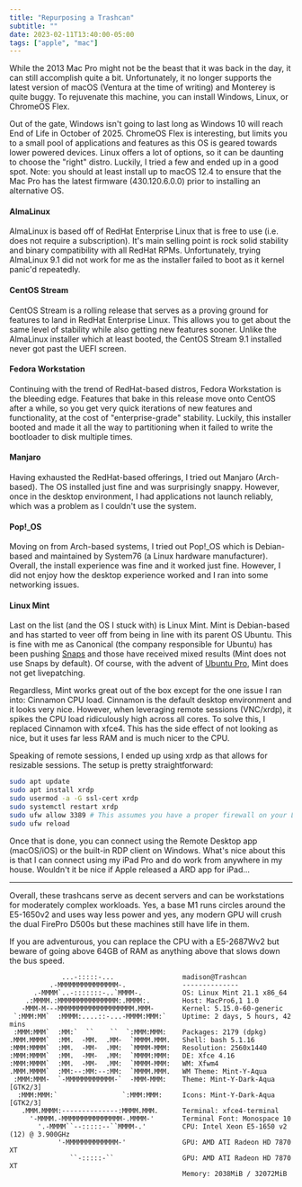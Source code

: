 ```yaml
---
title: "Repurposing a Trashcan"
subtitle: ""
date: 2023-02-11T13:40:00-05:00
tags: ["apple", "mac"]
---
```


While the 2013 Mac Pro might not be the beast that it was back in the day, it can still accomplish quite a bit. Unfortunately, it no longer supports the latest version of macOS (Ventura at the time of writing) and Monterey is quite buggy. To rejuvenate this machine, you can install Windows, Linux, or ChromeOS Flex.

Out of the gate, Windows isn't going to last long as Windows 10 will reach End of Life in October of 2025. ChromeOS Flex is interesting, but limits you to a small pool of applications and features as this OS is geared towards lower powered devices. Linux offers a lot of options, so it can be daunting to choose the "right" distro. Luckily, I tried a few and ended up in a good spot. Note: you should at least install up to macOS 12.4 to ensure that the Mac Pro has the latest firmware (430.120.6.0.0) prior to installing an alternative OS.

#### AlmaLinux

AlmaLinux is based off of RedHat Enterprise Linux that is free to use (i.e. does not require a subscription). It's main selling point is rock solid stability and binary compatibility with all RedHat RPMs. Unfortunately, trying AlmaLinux 9.1 did not work for me as the installer failed to boot as it kernel panic'd repeatedly.

#### CentOS Stream

CentOS Stream is a rolling release that serves as a proving ground for features to land in RedHat Enterprise Linux. This allows you to get about the same level of stability while also getting new features sooner. Unlike the AlmaLinux installer which at least booted, the CentOS Stream 9.1 installed never got past the UEFI screen.

#### Fedora Workstation

Continuing with the trend of RedHat-based distros, Fedora Workstation is the bleeding edge. Features that bake in this release move onto CentOS after a while, so you get very quick iterations of new features and functionality, at the cost of "enterprise-grade" stability. Luckily, this installer booted and made it all the way to partitioning when it failed to write the bootloader to disk multiple times.

#### Manjaro

Having exhausted the RedHat-based offerings, I tried out Manjaro (Arch-based). The OS installed just fine and was surprisingly snappy. However, once in the desktop environment, I had applications not launch reliably, which was a problem as I couldn't use the system.

#### Pop!_OS

Moving on from Arch-based systems, I tried out Pop!_OS which is Debian-based and maintained by System76 (a Linux hardware manufacturer). Overall, the install experience was fine and it worked just fine. However, I did not enjoy how the desktop experience worked and I ran into some networking issues.

#### Linux Mint

Last on the list (and the OS I stuck with) is Linux Mint. Mint is Debian-based and has started to veer off from being in line with its parent OS Ubuntu. This is fine with me as Canonical (the company responsible for Ubuntu) has been pushing [Snaps](https://en.wikipedia.org/wiki/Snap_(software)) and those have received mixed results (Mint does not use Snaps by default). Of course, with the advent of [Ubuntu Pro](https://ubuntu.com/pro), Mint does not get livepatching. 

Regardless, Mint works great out of the box except for the one issue I ran into: Cinnamon CPU load. Cinnamon is the default desktop environment and it looks very nice. However, when leveraging remote sessions (VNC/xrdp), it spikes the CPU load ridiculously high across all cores. To solve this, I replaced Cinnamon with xfce4. This has the side effect of not looking as nice, but it uses far less RAM and is much nicer to the CPU.

Speaking of remote sessions, I ended up using xrdp as that allows for resizable sessions. The setup is pretty straightforward:

```bash
sudo apt update 
sudo apt install xrdp
sudo usermod -a -G ssl-cert xrdp
sudo systemctl restart xrdp
sudo ufw allow 3389 # This assumes you have a proper firewall on your LAN
sudo ufw reload
```

Once that is done, you can connect using the Remote Desktop app (macOS/iOS) or the built-in RDP client on Windows. What's nice about this is that I can connect using my iPad Pro and do work from anywhere in my house. Wouldn't it be nice if Apple released a ARD app for iPad...

---

Overall, these trashcans serve as decent servers and can be workstations for moderately complex workloads. Yes, a base M1 runs circles around the E5-1650v2 and uses way less power and yes, any modern GPU will crush the dual FirePro D500s but these machines still have life in them.

If you are adventurous, you can replace the CPU with a E5-2687Wv2 but beware of going above 64GB of RAM as anything above that slows down the bus speed.

```
             ...-:::::-...                 madison@Trashcan 
          .-MMMMMMMMMMMMMMM-.              -------------- 
      .-MMMM`..-:::::::-..`MMMM-.          OS: Linux Mint 21.1 x86_64 
    .:MMMM.:MMMMMMMMMMMMMMM:.MMMM:.        Host: MacPro6,1 1.0 
   -MMM-M---MMMMMMMMMMMMMMMMMMM.MMM-       Kernel: 5.15.0-60-generic 
 `:MMM:MM`  :MMMM:....::-...-MMMM:MMM:`    Uptime: 2 days, 5 hours, 42 mins 
 :MMM:MMM`  :MM:`  ``    ``  `:MMM:MMM:    Packages: 2179 (dpkg) 
.MMM.MMMM`  :MM.  -MM.  .MM-  `MMMM.MMM.   Shell: bash 5.1.16 
:MMM:MMMM`  :MM.  -MM-  .MM:  `MMMM-MMM:   Resolution: 2560x1440 
:MMM:MMMM`  :MM.  -MM-  .MM:  `MMMM:MMM:   DE: Xfce 4.16 
:MMM:MMMM`  :MM.  -MM-  .MM:  `MMMM-MMM:   WM: Xfwm4 
.MMM.MMMM`  :MM:--:MM:--:MM:  `MMMM.MMM.   WM Theme: Mint-Y-Aqua 
 :MMM:MMM-  `-MMMMMMMMMMMM-`  -MMM-MMM:    Theme: Mint-Y-Dark-Aqua [GTK2/3] 
  :MMM:MMM:`                `:MMM:MMM:     Icons: Mint-Y-Dark-Aqua [GTK2/3] 
   .MMM.MMMM:--------------:MMMM.MMM.      Terminal: xfce4-terminal 
     '-MMMM.-MMMMMMMMMMMMMMM-.MMMM-'       Terminal Font: Monospace 10 
       '.-MMMM``--:::::--``MMMM-.'         CPU: Intel Xeon E5-1650 v2 (12) @ 3.900GHz 
            '-MMMMMMMMMMMMM-'              GPU: AMD ATI Radeon HD 7870 XT 
               ``-:::::-``                 GPU: AMD ATI Radeon HD 7870 XT 
                                           Memory: 2038MiB / 32072MiB 

```
